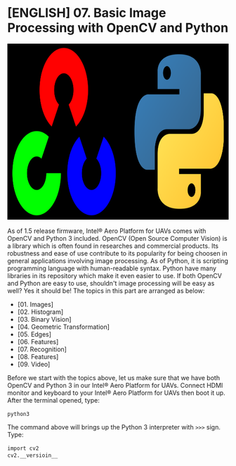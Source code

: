 # [ENGLISH] 07. Basic Image Processing with OpenCV and Python

<img src="/images/OpenCV_and_Python.png" height="400">

As of 1.5 release firmware, Intel® Aero Platform for UAVs comes with OpenCV and Python 3 included. OpenCV (Open Source Computer Vision) is a library which is often found in researches and commercial products. Its robustness and ease of use contribute to its popularity for being choosen in general applications involving image processing. As of Python, it is scripting programming language with human-readable syntax. Python have many libraries in its repository which make it even easier to use. If both OpenCV and Python are easy to use, shouldn't image processing will be easy as well? Yes it should be! The topics in this part are arranged as below:
* [01. Images]
* [02. Histogram]
* [03. Binary Vision]
* [04. Geometric Transformation]
* [05. Edges]
* [06. Features]
* [07. Recognition]
* [08. Features]
* [09. Video]

Before we start with the topics above, let us make sure that we have both OpenCV and Python 3 in our Intel® Aero Platform for UAVs. Connect HDMI monitor and keyboard to your Intel® Aero Platform for UAVs then boot it up. After the terminal opened, type:
```
python3
```

The command above will brings up the Python 3 interpreter with ```>>>``` sign. Type:
```
import cv2
cv2.__versioin__
```
